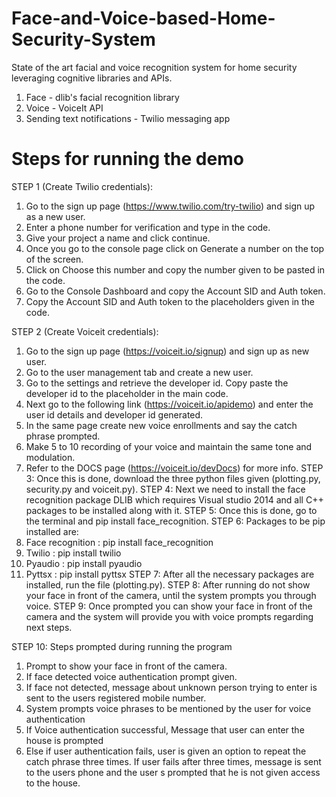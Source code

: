 # Face-and-Voice-based-Home-Security-System

State of the art facial and voice recognition system for home security leveraging cognitive libraries and APIs.

1. Face - dlib's facial recognition library
2. Voice - VoiceIt API
3. Sending text notifications - Twilio messaging app

# Steps for running the demo

STEP 1 (Create Twilio credentials):
1.	Go to the sign up page (https://www.twilio.com/try-twilio) and sign up as a new user.
2.	Enter a phone number for verification and type in the code.
3.	Give your project a name and click continue. 
4.	Once you go to the console page click on Generate a number on the top of the screen.
5.	Click on Choose this number and copy the number given to be pasted in the code.
6.	Go to the Console Dashboard and copy the Account SID and Auth token.
7.	Copy the Account SID and Auth token to the placeholders given in the code.

STEP 2 (Create Voiceit credentials):
1.	Go to the sign up page (https://voiceit.io/signup) and sign up as new user.
2.	Go to the user management tab and create a new user.
3.	Go to the settings and retrieve the developer id. Copy paste the developer id to the placeholder in the main code.
4.	Next go to the following link (https://voiceit.io/apidemo) and enter the user id details and developer id generated. 
5.	In the same page create new voice enrollments and say the catch phrase prompted.
6.	Make 5 to 10 recording of your voice and maintain the same tone and modulation.
7.	Refer to the DOCS page (https://voiceit.io/devDocs) for more info.
STEP 3: Once this is done, download the three python files given (plotting.py, security.py and voiceit.py).
STEP 4: Next we need to install the face recognition package DLIB which requires Visual studio 2014 and all C++ packages to be installed along with it.
STEP 5: Once this is done, go to the terminal and pip install face_recognition.
STEP 6: Packages to be pip installed are:
1.	Face recognition         : pip install face_recognition
2.	Twilio                   : pip install twilio
3.	Pyaudio                  : pip install pyaudio
4.	Pyttsx                   : pip install pyttsx
STEP 7: After all the necessary packages are installed, run the file (plotting.py).
STEP 8: After running do not show your face in front of the camera, until the system prompts you through voice. 
STEP 9: Once prompted you can show your face in front of the camera and the system will provide you with voice prompts regarding next steps.

STEP 10: Steps prompted during running the program
1.	Prompt to show your face in front of the camera.
2.	If face detected voice authentication prompt given.
3.	If face not detected, message about unknown person trying to enter is sent to the users registered mobile number.
4.	System prompts voice phrases to be mentioned by the user for voice authentication
5.	If Voice authentication successful, Message that user can enter the house is prompted
6.	Else if user authentication fails, user is given an option to repeat the catch phrase three times. If user fails after three times, message is sent to the users phone and the user s prompted that he is not given access to the house.



